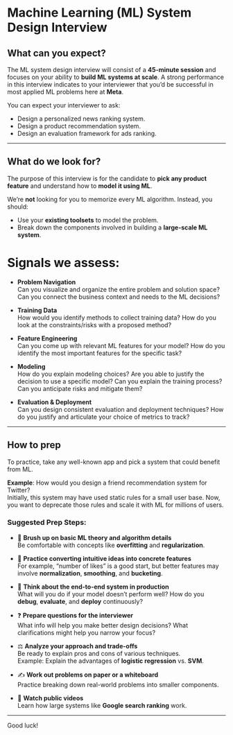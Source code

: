# Machine Learning (ML) System Design Interview

## What can you expect?

The ML system design interview will consist of a **45-minute session** and focuses on your ability to **build ML systems at scale**. A strong performance in this interview indicates to your interviewer that you’d be successful in most applied ML problems here at **Meta**.

You can expect your interviewer to ask:

- Design a personalized news ranking system.
- Design a product recommendation system.
- Design an evaluation framework for ads ranking.

---

## What do we look for?

The purpose of this interview is for the candidate to **pick any product feature** and understand how to **model it using ML**. 

We’re **not** looking for you to memorize every ML algorithm. Instead, you should:

- Use your **existing toolsets** to model the problem.
- Break down the components involved in building a **large-scale ML system**.

# **Signals we assess:** 

- **Problem Navigation**  
  Can you visualize and organize the entire problem and solution space? Can you connect the business context and needs to the ML decisions?

- **Training Data**  
  How would you identify methods to collect training data? How do you look at the constraints/risks with a proposed method?

- **Feature Engineering**  
  Can you come up with relevant ML features for your model? How do you identify the most important features for the specific task?

- **Modeling**  
  How do you explain modeling choices? Are you able to justify the decision to use a specific model? Can you explain the training process? Can you anticipate risks and mitigate them?

- **Evaluation & Deployment**  
  Can you design consistent evaluation and deployment techniques? How do you justify and articulate your choice of metrics to track?

---

## How to prep

To practice, take any well-known app and pick a system that could benefit from ML.

**Example**: How would you design a friend recommendation system for Twitter?  
Initially, this system may have used static rules for a small user base. Now, you want to deprecate those rules and scale it with ML for millions of users.

### Suggested Prep Steps:

- 🧠 **Brush up on basic ML theory and algorithm details**  
  Be comfortable with concepts like **overfitting** and **regularization**.

- 🔧 **Practice converting intuitive ideas into concrete features**  
  For example, “number of likes” is a good start, but better features may involve **normalization**, **smoothing**, and **bucketing**.

- 🚀 **Think about the end-to-end system in production**  
  What will you do if your model doesn’t perform well? How do you **debug**, **evaluate**, and **deploy** continuously?

- ❓ **Prepare questions for the interviewer**  
  What info will help you make better design decisions? What clarifications might help you narrow your focus?

- ⚖️ **Analyze your approach and trade-offs**  
  Be ready to explain pros and cons of various techniques.  
  Example: Explain the advantages of **logistic regression** vs. **SVM**.

- ✍️ **Work out problems on paper or a whiteboard**  
  Practice breaking down real-world problems into smaller components.

- 🎥 **Watch public videos**  
  Learn how large systems like **Google search ranking** work.

---

Good luck!
